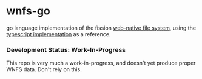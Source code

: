 # wnfs-go

go language implementation of the fission [web-native file system](https://whitepaper.fission.codes/file-system/file-system-basics), using the [typescript implementation](http://github.com/fission-suite/webnative) as a reference.

### Development Status: Work-In-Progress
This repo is very much a work-in-progress, and doesn't yet produce proper WNFS data. Don't rely on this.